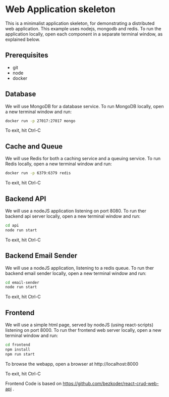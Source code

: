 # Web Application skeleton

This is a minimalist application skeleton, for demonstrating a distributed web application. This example uses nodejs, mongodb and redis. To run the application locally, open each component in a separate terminal window, as explained below.

## Prerequisites

* git
* node
* docker

## Database

We will use MongoDB for a database service. To run MongoDB locally, open a new terminal window and run: 
```bash
docker run -p 27017:27017 mongo 
```
To exit, hit Ctrl-C

## Cache and Queue

We will use Redis for both a caching service and a queuing service. To run Redis locally, open a new terminal window and run: 
```bash
docker run -p 6379:6379 redis 
```
To exit, hit Ctrl-C

## Backend API

We will use a nodeJS application listening on port 8080.
To run ther backend api server locally, open a new terminal window and run: 
```bash
cd api
node run start 
```
To exit, hit Ctrl-C

## Backend Email Sender

We will use a nodeJS application, listening to a redis queue.
To run ther backend email sender locally, open a new terminal window and run: 
```bash
cd email-sender
node run start 
```
To exit, hit Ctrl-C


## Frontend

We will use a simple html page, served by nodeJS (using react-scripts) listening on port 8000.
To run ther frontend web server locally, open a new terminal window and run: 
```bash
cd frontend
npm install
npm run start 
```
To browse the webapp, open a browser at http://localhost:8000

To exit, hit Ctrl-C

Frontend Code is based on https://github.com/bezkoder/react-crud-web-api .

